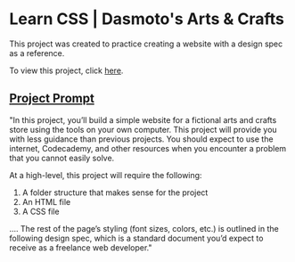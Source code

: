 # Learn CSS | Dasmoto's Arts & Crafts
This project was created to practice creating a website with a design spec as a reference.

To view this project, click [here](https://vivian-mca.github.io/HTML-CSS-Codecademy-Projects/Dasmoto's%20Arts%20%26%20Crafts).

## [Project Prompt](https://www.codecademy.com/paths/front-end-engineer-career-path/tracks/fecp-web-development-fundamentals/modules/fecp-developing-with-css/projects/dasmoto)
"In this project, you’ll build a simple website for a fictional arts and crafts store using the tools on your own computer. This project will provide you with less guidance than previous projects. You should expect to use the internet, Codecademy, and other resources when you encounter a problem that you cannot easily solve.

At a high-level, this project will require the following:

  1. A folder structure that makes sense for the project
  1. An HTML file
  1. A CSS file
 
....
The rest of the page’s styling (font sizes, colors, etc.) is outlined in the following design spec, which is a standard document you’d expect to receive as a freelance web developer."
